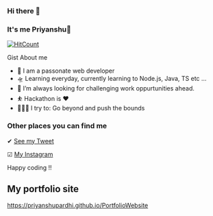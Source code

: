 ### Hi there 👋

### It's me Priyanshu👋

[![HitCount](http://hits.dwyl.com/priyanshupardhi/priyanshupardhi.svg)](http://hits.dwyl.com/priyanshupardhi/priyanshupardhi)

Gist About me

- 🎤 I am a passonate web developer
- 🛸 Learning everyday, currently learning to Node.js, Java, TS etc ...
- 🌋 I’m always looking for challenging work oppurtunities ahead.
- ⛹️‍ Hackathon is ❤
- 🧗🏾‍♀️ I try to: Go beyond and push the bounds

### Other places you can find me 

✔ [See my Tweet](https://twitter.com/Codegasmic_Guy)

☑ [My Instagram](https://www.instagram.com/codegasmic_guy/)

Happy coding !!

## My portfolio site

https://priyanshupardhi.github.io/PortfolioWebsite
